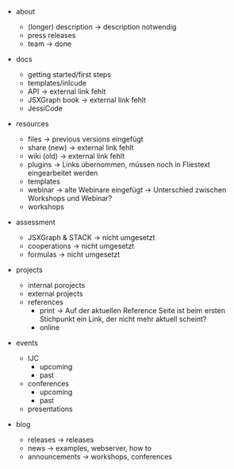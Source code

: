 - about
  - (longer) description
        -> description notwendig
  - press releases
  - team
        -> done

- docs
  - getting started/first steps
  - templates/inlcude
  - API
        -> external link fehlt
  - JSXGraph book
        -> external link fehlt
  - JessiCode

- resources
  - files
        -> previous versions eingefügt
  - share (new)
        -> external link fehlt
  - wiki (old)
        -> external link fehlt
  - plugins
        -> Links übernommen, müssen noch in Fliestext eingearbeitet werden
  - templates
  - webinar
        -> alte Webinare eingefügt
        -> Unterschied zwischen Workshops und Webinar?
  - workshops

- assessment
  - JSXGraph & STACK
        -> nicht umgesetzt
  - cooperations
        -> nicht umgesetzt
  - formulas
        -> nicht umgesetzt

- projects
  - internal porojects
  - external projects
  - references
    - print
            -> Auf der aktuellen Reference Seite ist beim ersten Stichpunkt ein Link, der nicht mehr aktuell scheint?
    - online

- events
  - IJC
    - upcoming
    - past
  - conferences
    - upcoming
    - past
  - presentations

- blog
  - releases
        -> releases
  - news
        -> examples, webserver, how to
  - announcements
        -> workshops, conferences